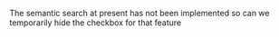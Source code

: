 
 The semantic search at present has not been implemented so can we temporarily hide the checkbox for that feature

